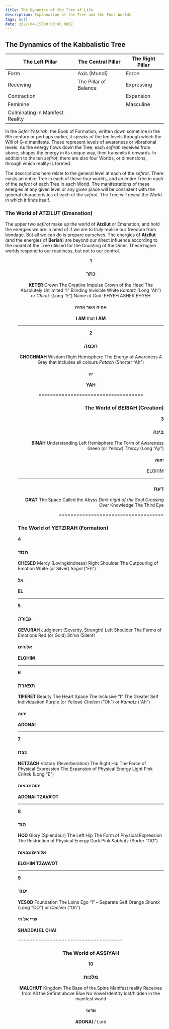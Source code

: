 ```yaml
---
title: The Dynamics of the Tree of Life
description: Explanation of the Tree and the Four Worlds
tags: null
date: 2022-04-15T00:03:00.000Z
---
```


## The Dynamics of the Kabbalistic Tree

| The Left Pillar                 | The Central Pillar    | The Right Pillar |
| ------------------------------- | --------------------- | ---------------- |
| Form                            | Axis (Mundi)          | Force            |
| Receiving                       | The Pillar of Balance | Expressing       |
| Contraction                     |                       | Expansion        |
| Feminine                        |                       | Masculine        |
| Culminating in Manifest Reality |

In the _Sefer Yetzirah_, the Book of Formation, written down sometime in the 6th century or perhaps earlier, it speaks of the ten levels through which the Will of G-d manifests. These represent levels of awareness or vibrational levels. As the energy flows down the Tree, each _sefirah_ receives from above, shapes the energy in its unique way, then transmits it onwards. In addition to the ten _sefirot_, there are also four Worlds, or dimensions, through which reality is formed.

The descriptions here relate to the general level at each of the _sefirot_. There exists an entire Tree in each of these four worlds, and an entire Tree in each of the _sefirot_ of each Tree in each World. The manifestations of these energies at any given level or any given place will be consistent with the general characteristics of each of the _sefirot_. The Tree will reveal the World in which it finds itself.

### The World of ATZILUT (Emanation)

The upper two _sefirot_ make up the world of **Atzilut** or Emanation, and hold the energies we are in need of if we are to truly realise our freedom from bondage. But all we can do is prepare ourselves. The energies of **Atzilut** (and the energies of **Beriah**) are beyond our direct influence according to the model of the Tree utilised for the Counting of the Omer. These higher worlds respond to our readiness, but not to our control.

<dir style="text-align: center">

**1**

<h3 dir="rtl">כתר</h3>

**KETER**
Crown
The Creative Impulse
Crown of the Head
The Absolutely Unlimited “I”
Blinding Invisible White
_Kamatz_ (Long “Ah”) or _Chirek_ (Long “E”)
Name of God: EHYEH ASHER EHYEH
<h4 dir="rtl">אהיה אשר אהיה</h4>

**I AM** that **I AM**

---

**2**

<h3 dir="rtl">חכמה</h3>

**CHOCHMAH**
Wisdom
Right Hemisphere
The Energy of Awareness
A Gray that includes all colours
_Patach_ (Shorter “Ah”)
<h4 dir="rtl">יה</h4>

**YAH**

====================================

</dir>

<dir style="text-align: right">

### The World of BERIAH (Creation)

**3**
<h3 dir="rtl">בינה</h3>

**BINAH**
Understanding
Left Hemisphere
The Form of Awareness
Green (or Yellow)
_Tzeray_ (Long “Ay”)
<h4 dir="rtl">יהוה</h4>
ELOHIM

---

<h3 dir="rtl">דעת</h3>

**DA’AT**
The Space Called the Abyss
_Dark night of the Soul_
_Crossing Over_
Knowledge
The Third Eye

====================================

</dir>

<dir style="text-align: left">

### The World of YETZIRAH (Formation)

**4**

<h3 dir="rtl">חסד</h3>

**CHESED**
Mercy (Lovingkindness)
Right Shoulder
The Outpouring of Emotion
White (or Silver)
_Segol_ (“Eh”)
<h4 dir="rtl">אל</h4>

**EL**

---

**5**

<h3 dir="rtl">גבורה</h3>

**GEVURAH**
Judgment (Severity, Strength)
Left Shoulder
The Forms of Emotions
Red (or Gold)
_Sh’va_ (Silent)
<h4 dir="rtl">אלוהים</h4>

**ELOHIM**

---

**6**

<h3 dir="rtl">תפארת</h3>

**TIFERET**
Beauty
The Heart Space
The Inclusive “I”
The Greater Self
Individuation
Purple (or Yellow)
_Cholem_ (“Oh”) or _Kamatz_ (“Ah”)
<h4 dir="rtl">יהוה</h4>

**ADONAI**

---

**7**

<h3 dir="rtl">נצח</h3>

**NETZACH**
Victory (Reverberation)
The Right Hip
The Force of Physical Expression
The Expansion of Physical Energy
Light Pink
_Chirek_ (Long “E”)
<h4 dir="rtl">יהוה צבאות</h4>

**ADONAI TZAVA’OT**

---

**8**

<h3 dir="rtl">הוד</h3>

**HOD**
Glory (Splendour)
The Left Hip
The Form of Physical Expression
The Restriction of Physical Energy
Dark Pink
_Kubbutz_ (Sorter “OO”)
<h4 dir="rtl">אלוהים צבאות</h4>

**ELOHIM TZAVA’OT**

---

**9**

<h3 dir="rtl">יסוד</h3>

**YESOD**
Foundation
The Loins
Ego “I” – Separate Self
Orange
_Shurek_ (Long “OO”) or _Cholem_ (“Oh”)
<h4 dir="rtl">שדי אל חי</h4>

**SHADDAI EL CHAI**

====================================

</dir>

<dir style="text-align: center">

### The World of ASSIYAH

**10**

<h3 dir="rtl">מלכות</h3>

**MALCHUT**
Kingdom
The Base of the Spine
Manifest reality
Receives from All the Sefirot above
Blue
No Vowel
Identity lost/hidden in the manifest world
<h4 dir="rtl">אדוני</h4>

**ADONAI** / Lord
